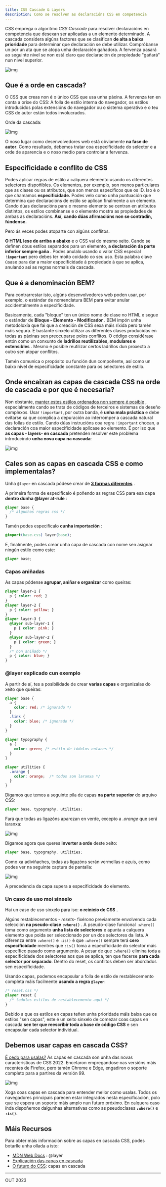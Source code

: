 ```yaml
---
title: CSS Cascade & Layers
description: Como se resolven as declaracións CSS en competencia
---
```


CSS emprega o algoritmo *CSS Cascade* para resolver declaracións en competencia que desexan ser aplicadas a un elemento determinado. 
A cascada considera algúns factores que se clasifican **de alta a baixa prioridade** para determinar que declaración se debe utilizar. Compróbanse un por un ata que se atopa unha declaración gañadora. A fervenza pasará ao seguinte nivel se non está claro que declaración de propiedade "gañará" nun nivel superior. 



![img](./assets/cascade-layers-01.png)

## **Que é a orde en cascada?**

O CSS que creas non é o único CSS que usa unha páxina. A fervenza ten en conta a orixe do CSS: A folla de estilo interna do navegador, os estilos introducidos polas extensións do navegador ou o sistema operativo e o teu CSS de autor están todos involucrados. 

Orde da cascada:

![img](./assets/cascade_order.png)

O noso lugar como desenvolvedores web está obviamente **na fase de autor**. Como resultado, debemos tratar coa especificidade do selector e a orde de aparencia e o noso medio para controlar a fervenza. 

## **Especificidade e conflito de CSS**

Podes aplicar regras de estilo a calquera elemento usando os diferentes selectores dispoñibles. Os elementos, por exemplo, son menos particulares que as clases ou os atributos, que son menos específicos que os ID. 
Iso é o que chamamos **especificidade.** Podes velo como unha puntuación que determina que declaracións de estilo se aplican finalmente a un elemento. 
Cando dúas declaracións para o mesmo elemento se centran en atributos distintos, os estilos combínanse e o elemento mostra as propiedades de ambas as declaracións. **Así, cando dúas afirmacións non se contradín, fúndense.** 

Pero ás veces podes atoparte con algúns conflitos.  

**O HTML lese de arriba a abaixo** e o CSS vai do mesmo xeito. Cando se definen dous estilos separados para un elemento, **a declaración da parte inferior sempre gaña** . 
Podes anulalo usando o valor CSS especial **`!important`** pero debes ter moito coidado co seu uso. Esta palabra clave úsase para dar a maior especificidade á propiedade á que se aplica, anulando así as regras normais da cascada. 

## **Que é a denominación BEM?**

Para contrarrestar isto, algúns desenvolvedores web poden usar, por exemplo, o estándar de nomenclatura BEM para evitar anular accidentalmente a especificidade. 

Basicamente, cada "bloque" ten un único nome de clase no HTML e segue o estándar de **Bloque - Elemento - Modificador** . 
BEM impón unha metodoloxía que fai que a creación de CSS sexa máis ríxida pero tamén máis segura. É bastante sinxelo utilizar as diferentes clases producidas en todas as páxinas sen preocuparse polos conflitos. 
O código considérase entón como un conxunto de **ladrillos reutilizables, modulares e extensibles** . Mesmo é posible reutilizar certos ladrillos dun proxecto a outro sen atopar conflitos. 

Tamén comunica o propósito ou función dun compoñente, así como un baixo nivel de especificidade constante para os selectores de estilo. 

## **Onde encaixan as capas de cascada CSS na orde de cascada e por que é necesaria?** 

Non obstante, [manter estes estilos ordenados non sempre é posible](https://css.oddbird.net/layers/explainer/%23goals-or-motivating-use-cases-or-scenarios) , especialmente cando se trata de códigos de terceiros e sistemas de deseño complexos. 
Usar `!important`, por outra banda, é **unha mala práctica** e debe evitarse xa que complica a depuración ao interromper a cascada natural das follas de estilo. 
Cando dúas instrucións coa regra  `!important` chocan, a declaración coa maior especificidade aplícase ao elemento. 
É por iso que **as capas - layers- en cascada** pretenden resolver este problema introducindo **unha nova capa na cascada**: 

![img](./assets/cascade-cascade-layers.png)

## **Cales son as capas en cascada CSS e como implementalas?**

Unha `@layer` en cascada pódese crear de [**3 formas diferentes**](https://translate.google.com/website?sl=auto&tl=gl&hl=es&u=https://developer.mozilla.org/en-US/docs/Web/CSS/@layer) . 

A primeira forma de especificalo é poñendo as regras CSS para esa capa **dentro dunha @layer at-rule** : 

```css
@layer base {
  /* algunhas regras css */
}
```

Tamén podes especificalo **cunha importación** : 

```css
@import(base.css) layer(base); 
```

E, finalmente, podes crear unha capa de cascada con nome sen asignar ningún estilo como este:

```css
@layer base;
```

### **Capas aniñadas** 

As capas pódense **agrupar, aniñar e organizar** como queiras: 

```css
@layer layer-1 {  
  p { color: red; } 
} 
@layer layer-2 {  
  p { color: yellow; } 
} 
@layer layer-3 { 
  @layer sub-layer-1 {  
    p { color: pink; }  
  } 
  @layer sub-layer-2 {  
    p { color: green; }  
  } 
  /* non aniñado */ 
  p { color: blue; } 
} 
```

### **@layer explicado cun exemplo**

A partir de aí, tes a posibilidade de crear **varias capas** e organizalas do xeito que queiras: 

```css
@layer base { 
  a { 
    color: red; /* ignorado */ 
  } 
  .link { 
    color: blue; /* ignorado */ 
  } 
} 
 
@layer typography { 
  a { 
    color: green; /* estilo de tódolos enlaces */ 
  } 
} 

@layer utilities { 
  .orange { 
    color: orange;  /* todos son laranxa */ 
  } 
}
```

Digamos que temos a seguinte pila de capas **na parte superior** do arquivo CSS: 

```css
@layer base, typography, utilities;
```

Fará que todas as ligazóns aparezan en verde, excepto a *.orange* que será laranxa: 

![img](https://positivethinking.tech/wp-content/uploads/2022/03/Hello-PTC-example-css-cascade-layers-numero-1.png)

Digamos agora que queres **inverter a orde** deste xeito: 

```css
@layer base, typography, utilities;
```

Como xa adiviñaches, todas as ligazóns serán vermellas e azuis, como podes ver na seguinte captura de pantalla: 

![img](https://positivethinking.tech/wp-content/uploads/2022/03/Hello-PTC-example-css-cascade-layers-numero-2.png)

A precedencia da capa supera a especificidade do elemento.

### **Un caso de uso moi sinxelo**

Hai un caso de uso sinxelo para iso: **o reinicio de CSS** .

Algúns restablecementos - *resets*- fixérono previamente envolvendo cada selección **na pseudo-clase `:where()`** .
A pseudo-clase funcional `:where()` toma como argumento **unha lista de selectores** e apunta a calquera elemento que poida ser seleccionado por un dos selectores da lista.
A diferenza entre `:where()` e `:is()` é que `:where()` sempre terá **cero especificidade** mentres que `:is()` toma a especificidade do selector máis específico pasado como argumento.
A pesar de que `:where()` elimina toda a especificidade dos selectores aos que se aplica, ten que facerse **para cada selector por separado**. Dentro do reset, os conflitos deben ser abordados sen especificidade.

Usando capas, podemos encapsular a folla de estilo de restablecemento completa máis facilmente **usando a regra `@layer`**:

```css
/* reset.css */
@layer reset {
  /* todolos estilos de restablecemento aquí */
}
```

Debido a que os estilos en capas teñen unha prioridade máis baixa que os estilos "sen capas", este é un xeito sinxelo de comezar coas capas en cascada **sen ter que reescribir toda a base de código CSS** e sen encapsular cada selector individual.

## **Debemos usar capas en cascada CSS?**

[É cedo para usalas?](https://caniuse.com/css-cascade-layers) As capas en cascada son unha das novas caracteristicas de CSS 2022. Encetaron empregandose nas versións máis recentes de Firefox, pero tamén Chrome e Edge, engadiron o soporte completo para a partires da versión 99.

![img](./assets\cascade_css-tableau.png)

Xoga coas capas en cascada para entender mellor como usalas.
Todos os navegadores principais parecen estar integrados nesta especificación, polo que se espera un soporte máis amplo nun futuro próximo.
En calquera caso índa dispoñemos dalgunhas alternativas como as pseudoclases **`:where()`** e **`:is()`**.

## Máis Recursos

Para obter máis información sobre as capas en cascada CSS, podes botarlle unha ollada a isto:

- [MDN Web Docs](https://developer.mozilla.org/en-US/docs/Web/CSS/@layer) : @layer
- [Explicación das capas en cascada](https://css.oddbird.net/layers/explainer/)
- [O futuro do CSS](https://www.bram.us/2021/09/15/the-future-of-css-cascade-layers-css-at-layer/): capas en cascada

---

OUT 2023